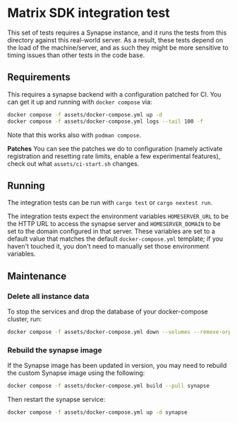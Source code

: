 # Matrix SDK integration test

This set of tests requires a Synapse instance, and it runs the tests from this directory against
this real-world server. As a result, these tests depend on the load of the machine/server, and as
such they might be more sensitive to timing issues than other tests in the code base.

## Requirements

This requires a synapse backend with a configuration patched for CI. You can get it up and running
with `docker compose` via:

```sh
docker compose -f assets/docker-compose.yml up -d
docker compose -f assets/docker-compose.yml logs --tail 100 -f
```

Note that this works also with `podman compose`.

**Patches**
You can see the patches we do to configuration (namely activate registration and resetting rate
limits, enable a few experimental features), check out what `assets/ci-start.sh` changes.

## Running

The integration tests can be run with `cargo test` or `cargo nextest run`.

The integration tests expect the environment variables `HOMESERVER_URL` to be the HTTP URL to
access the synapse server and `HOMESERVER_DOMAIN` to be set to the domain configured in
that server. These variables are set to a default value that matches the default `docker-compose.yml`
template; if you haven't touched it, you don't need to manually set those environment variables.

## Maintenance

### Delete all instance data

To stop the services and drop the database of your docker-compose cluster, run:

```bash
docker compose -f assets/docker-compose.yml down --volumes --remove-orphan -t 0
```

### Rebuild the synapse image

If the Synapse image has been updated in version, you may need to rebuild the custom Synapse image
using the following:

```bash
docker compose -f assets/docker-compose.yml build --pull synapse
```

Then restart the synapse service:

```bash
docker compose -f assets/docker-compose.yml up -d synapse
```
